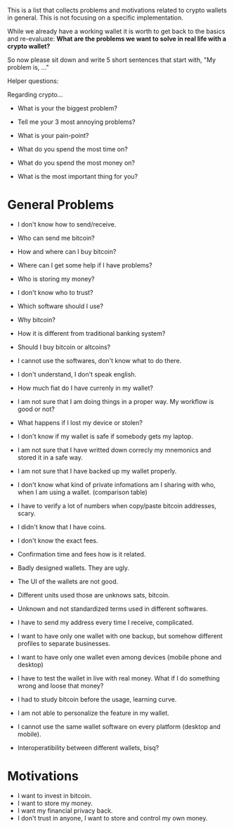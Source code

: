 This is a list that collects problems and motivations related to crypto wallets in general. This is not focusing on a specific implementation.

While we already have a working wallet it is worth to get back to the basics and re-evaluate: **What are the problems we want to solve in real life with a crypto wallet?**

So now please sit down and write 5 short sentences that start with, "My problem is, ..."

Helper questions: 

Regarding crypto...

- What is your the biggest problem?
- Tell me your 3 most annoying problems?
- What is your pain-point?

- What do you spend the most time on?
- What do you spend the most money on?
- What is the most important thing for you?

# General Problems

- I don't know how to send/receive.
- Who can send me bitcoin?

- How and where can I buy bitcoin?

- Where can I get some help if I have problems?
- Who is storing my money?

- I don't know who to trust?
- Which software should I use?

- Why bitcoin?
- How it is different from traditional banking system?
- Should I buy bitcoin or altcoins?

- I cannot use the softwares, don't know what to do there.
- I don't understand, I don't speak english.
- How much fiat do I have currenly in my wallet?
- I am not sure that I am doing things in a proper way. My workflow is good or not?

- What happens if I lost my device or stolen?
- I don't know if my wallet is safe if somebody gets my laptop.
- I am not sure that I have writted down correcly my mnemonics and stored it in a safe way.
- I am not sure that I have backed up my wallet properly. 

- I don't know what kind of private infomations am I sharing with who, when I am using a wallet. (comparison table)

- I have to verify a lot of numbers when copy/paste bitcoin addresses, scary.
- I didn't know that I have coins.

- I don't know the exact fees. 
- Confirmation time and fees how is it related. 

- Badly designed wallets. They are ugly. 
- The UI of the wallets are not good.

- Different units used those are unknows sats, bitcoin.
- Unknown and not standardized terms used in different softwares. 
- I have to send my address every time I receive, complicated. 

- I want to have only one wallet with one backup, but somehow different profiles to separate businesses.
- I want to have only one wallet even among devices (mobile phone and desktop)
- I have to test the wallet in live with real money. What if I do something wrong and loose that money?

- I had to study bitcoin before the usage, learning curve. 

- I am not able to personalize the feature in my wallet.
- I cannot use the same wallet software on every platform (desktop and mobile).
- Interoperatibility between different wallets, bisq?

# Motivations

- I want to invest in bitcoin.
- I want to store my money. 
- I want my financial privacy back. 
- I don't trust in anyone, I want to store and control my own money.
